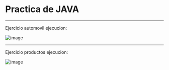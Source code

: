 # Practica de JAVA

------------ 
Ejercicio automovil ejecucion: 

![image](https://github.com/WilsonG08/java/assets/117754219/26143bf7-cd9a-471f-8552-6e0316b71b94)

----------------

Ejercicio productos ejecucion:

![image](https://github.com/WilsonG08/java/assets/117754219/4fe84d7a-d6b8-4dea-af64-d8a1684fcddb)
